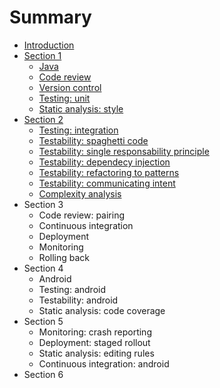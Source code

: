 # Summary

* [Introduction](README.md)
* [Section 1](section1/README.md)
   * [Java](section1/java.md)
   * [Code review](section1/code_review.md)
   * [Version control](section1/version_control.md)
   * [Testing: unit](section1/testing.md)
   * [Static analysis: style](section1/static_analysis.md)
* [Section 2](section2/README.md)
   * [Testing: integration](section2/testing_integration.md)
   * [Testability: spaghetti code](section2/testability_spaghetti.md)
   * [Testability: single responsability principle](section2/testability_srp.md)
   * [Testability: dependecy injection](section2/testability_di.md)
   * [Testability: refactoring to patterns](section2/testability_pattern.md)
   * [Testability: communicating intent](section2/testability_intent.md)
   * [Complexity analysis](section2/static_analysis_complexity.md)
* Section 3
   * Code review: pairing
   * Continuous integration
   * Deployment
   * Monitoring
   * Rolling back
* Section 4
   * Android
   * Testing: android
   * Testability: android
   * Static analysis: code coverage
* Section 5
   * Monitoring: crash reporting
   * Deployment: staged rollout
   * Static analysis: editing rules
   * Continuous integration: android
* Section 6

